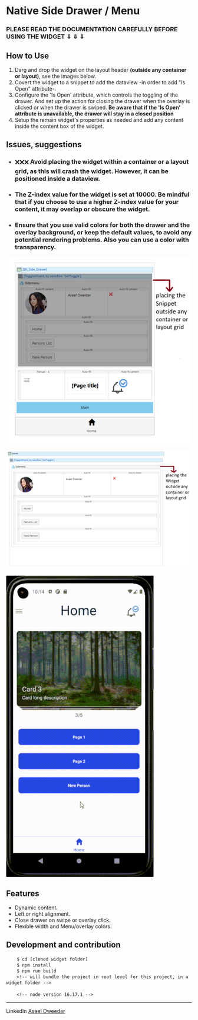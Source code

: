 # Native Side Drawer / Menu

### PLEASE READ THE DOCUMENTATION CAREFULLY BEFORE USING THE WIDGET ⇓ ⇓ ⇓

## How to Use

1. Darg and drop the widget on the layout header **(outside any container or layout)**, see the images below.
2. Covert the widget to a snippet to add the dataview -in order to add "Is Open" attribute-.
3. Configure the 'Is Open' attribute, which controls the toggling of the drawer. And set up the action for closing the drawer when the overlay is clicked or when the drawer is swiped. **Be aware that if the 'Is Open' attribute is unavailable, the drawer will stay in a closed position**
4. Setup the remain widget's properties as needed and add any content inside the content box of the widget.

## Issues, suggestions

* ### 🗙🗙🗙 Avoid placing the widget within a container or a layout grid, as this will crash the widget. However, it can be positioned inside a dataview.
* ### The Z-index value for the widget is set at 10000. Be mindful that if you choose to use a higher Z-index value for your content, it may overlap or obscure the widget.
* ### Ensure that you use valid colors for both the drawer and the overlay background, or keep the default values, to avoid any potential rendering problems. Also you can use a color with transparency.

![snippet](./src/assets/snippet.png)

![widget](./src/assets/widget.png)

![sidemnue](./src/assets/sidemenu.gif)

## Features

* Dynamic content.
* Left or right alignment.
* Close drawer on swipe or overlay click.
* Flexible width and Menu/overlay colors.

## Development and contribution

```
    $ cd [cloned widget folder]
    $ npm install
    $ npm run build
    <!-- will bundle the project in root level for this project, in a widget folder -->

    <!-- node version 16.17.1 -->
```

***************
 LinkedIn [Aseel Dweedar](https://www.linkedin.com/in/aseel-dweedar)